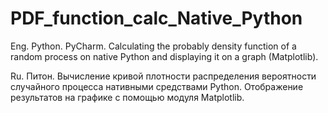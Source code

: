 # PDF_function_calc_Native_Python

Eng.
Python. PyCharm. Calculating the probably density function of a random process on native Python and displaying it on a graph (Matplotlib).

Ru.
Питон. Вычисление кривой плотности распределения вероятности случайного процесса нативными средствами Python. Отображение результатов на графике с помощью модуля Matplotlib.
